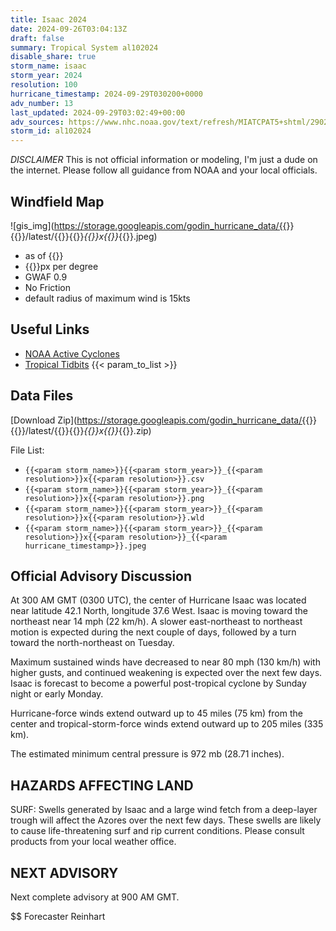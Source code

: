 ```yaml
---
title: Isaac 2024
date: 2024-09-26T03:04:13Z
draft: false
summary: Tropical System al102024
disable_share: true
storm_name: isaac
storm_year: 2024
resolution: 100
hurricane_timestamp: 2024-09-29T030200+0000
adv_number: 13
last_updated: 2024-09-29T03:02:49+00:00
adv_sources: https://www.nhc.noaa.gov/text/refresh/MIATCPAT5+shtml/290233.shtml;https://www.nhc.noaa.gov/refresh/graphics_at5+shtml/023534.shtml?cone
storm_id: al102024
---
```

*DISCLAIMER* This is not official information or modeling, I'm just a dude on the internet.  Please follow all guidance from NOAA and your local officials.

## Windfield Map
![gis_img](https://storage.googleapis.com/godin_hurricane_data/{{<param storm_name>}}{{<param storm_year>}}/latest/{{<param storm_name>}}{{<param storm_year>}}_{{<param resolution>}}x{{<param resolution>}}_{{<param hurricane_timestamp>}}.jpeg)

- as of {{<param last_updated>}}
- {{<param resolution>}}px per degree
- GWAF 0.9
- No Friction
- default radius of maximum wind is 15kts

## Useful Links
- [NOAA Active Cyclones](https://www.nhc.noaa.gov/)
- [Tropical Tidbits](https://www.tropicaltidbits.com/storminfo/)
{{< param_to_list >}}

## Data Files
[Download Zip](https://storage.googleapis.com/godin_hurricane_data/{{<param storm_name>}}{{<param storm_year>}}/latest/{{<param storm_name>}}{{<param storm_year>}}_{{<param resolution>}}x{{<param resolution>}}_{{<param hurricane_timestamp>}}.zip)

File List:
- `{{<param storm_name>}}{{<param storm_year>}}_{{<param resolution>}}x{{<param resolution>}}.csv`
- `{{<param storm_name>}}{{<param storm_year>}}_{{<param resolution>}}x{{<param resolution>}}.png`
- `{{<param storm_name>}}{{<param storm_year>}}_{{<param resolution>}}x{{<param resolution>}}.wld`
- `{{<param storm_name>}}{{<param storm_year>}}_{{<param resolution>}}x{{<param resolution>}}_{{<param hurricane_timestamp>}}.jpeg`


## Official Advisory Discussion
At 300 AM GMT (0300 UTC), the center of Hurricane Isaac was located 
near latitude 42.1 North, longitude 37.6 West. Isaac is moving 
toward the northeast near 14 mph (22 km/h). A slower east-northeast 
to northeast motion is expected during the next couple of days, 
followed by a turn toward the north-northeast on Tuesday.
 
Maximum sustained winds have decreased to near 80 mph (130 km/h) 
with higher gusts, and continued weakening is expected over the next 
few days. Isaac is forecast to become a powerful post-tropical 
cyclone by Sunday night or early Monday.
 
Hurricane-force winds extend outward up to 45 miles (75 km) from the
center and tropical-storm-force winds extend outward up to 205 miles
(335 km).
 
The estimated minimum central pressure is 972 mb (28.71 inches).
 
 
HAZARDS AFFECTING LAND
----------------------
SURF:  Swells generated by Isaac and a large wind fetch from a
deep-layer trough will affect the Azores over the next few days.
These swells are likely to cause life-threatening surf and rip
current conditions. Please consult products from your local weather
office.
 
 
NEXT ADVISORY
-------------
Next complete advisory at 900 AM GMT.
 
$$
Forecaster Reinhart